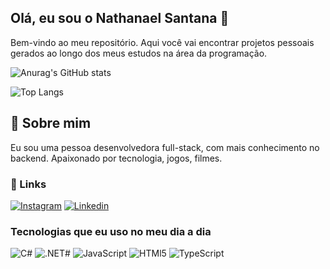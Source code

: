 
## Olá, eu sou o Nathanael Santana 🫡

Bem-vindo ao meu repositório. Aqui você vai encontrar projetos pessoais gerados ao longo dos meus estudos na área da programação.

![Anurag's GitHub stats](https://github-readme-stats.vercel.app/api?username=nathanaelsouls&show_icons=true&theme=radical)

![Top Langs](https://github-readme-stats.vercel.app/api/top-langs/?username=nathanaelsouls&layout=compact&theme=radical)

## 🚀 Sobre mim
Eu sou uma pessoa desenvolvedora full-stack, com mais conhecimento no backend. Apaixonado por tecnologia, jogos, filmes.

### 🔗 Links
[![Instagram](https://img.shields.io/badge/Instagram-E4405F?style=for-the-badge&logo=instagram&logoColor=white)](https://www.instagram.com/nathanaelsouls/)
[![Linkedin](https://img.shields.io/badge/LinkedIn-0077B5?style=for-the-badge&logo=linkedin&logoColor=white)](https://www.linkedin.com/in/nathanael-santana-9366a3174/)

### Tecnologias que eu uso no meu dia a dia

![C#](https://img.shields.io/badge/C%23-239120?style=for-the-badge&logo=c-sharp&logoColor=white)
![.NET#](https://img.shields.io/badge/.NET-5C2D91?style=for-the-badge&logo=.net&logoColor=white)
![JavaScript](https://img.shields.io/badge/JavaScript-F7DF1E?style=for-the-badge&logo=javascript&logoColor=black)
![HTMl5](https://img.shields.io/badge/HTML5-E34F26?style=for-the-badge&logo=html5&logoColor=white)
![TypeScript](https://img.shields.io/badge/TypeScript-007ACC?style=for-the-badge&logo=typescript&logoColor=white)
